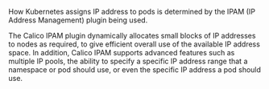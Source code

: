 How Kubernetes assigns IP address to pods is determined by the IPAM (IP Address Management) plugin being used.

The Calico IPAM plugin dynamically allocates small blocks of IP addresses to nodes as required, to give efficient overall use of the available IP address space.  In addition, Calico IPAM supports advanced features such as multiple IP pools, the ability to specify a specific IP address range that a namespace or pod should use, or even the specific IP address a pod should use.
